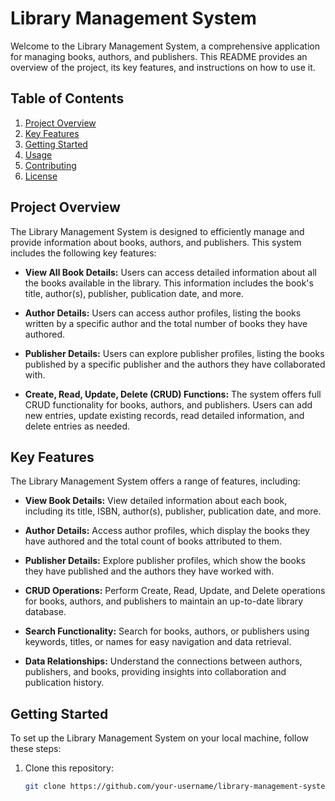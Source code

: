 # Library Management System

Welcome to the Library Management System, a comprehensive application for managing books, authors, and publishers. This README provides an overview of the project, its key features, and instructions on how to use it.

## Table of Contents

1. [Project Overview](#project-overview)
2. [Key Features](#key-features)
3. [Getting Started](#getting-started)
4. [Usage](#usage)
5. [Contributing](#contributing)
6. [License](#license)

## Project Overview

The Library Management System is designed to efficiently manage and provide information about books, authors, and publishers. This system includes the following key features:

- **View All Book Details:** Users can access detailed information about all the books available in the library. This information includes the book's title, author(s), publisher, publication date, and more.

- **Author Details:** Users can access author profiles, listing the books written by a specific author and the total number of books they have authored.

- **Publisher Details:** Users can explore publisher profiles, listing the books published by a specific publisher and the authors they have collaborated with.

- **Create, Read, Update, Delete (CRUD) Functions:** The system offers full CRUD functionality for books, authors, and publishers. Users can add new entries, update existing records, read detailed information, and delete entries as needed.

## Key Features

The Library Management System offers a range of features, including:

- **View Book Details:** View detailed information about each book, including its title, ISBN, author(s), publisher, publication date, and more.

- **Author Details:** Access author profiles, which display the books they have authored and the total count of books attributed to them.

- **Publisher Details:** Explore publisher profiles, which show the books they have published and the authors they have worked with.

- **CRUD Operations:** Perform Create, Read, Update, and Delete operations for books, authors, and publishers to maintain an up-to-date library database.

- **Search Functionality:** Search for books, authors, or publishers using keywords, titles, or names for easy navigation and data retrieval.

- **Data Relationships:** Understand the connections between authors, publishers, and books, providing insights into collaboration and publication history.

## Getting Started

To set up the Library Management System on your local machine, follow these steps:

1. Clone this repository:

   ```bash
   git clone https://github.com/your-username/library-management-system.git
